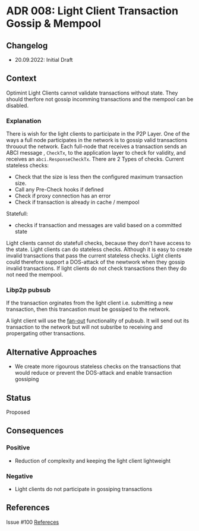 # ADR 008: Light Client Transaction Gossip & Mempool

## Changelog

- 20.09.2022: Initial Draft

## Context

Optimint Light Clients cannot validate transactions without state. They should therfore not gossip incomming transactions and the mempool can be disabled.  

### Explanation

There is wish for the light clients to participate in the P2P Layer. One of the ways a full node participates in the network is to gossip valid transactions throuout the network. Each full-node that receives a transaction sends an ABCI message , ```CheckTx```, to the application layer to check for validity, and receives an ```abci.ResponseCheckTx```.
There are 2 Types of checks.
Current stateless checks:

- Check that the size is less then the configured maximum transaction size.
- Call any Pre-Check hooks if defined
- Check if proxy connection has an error
- Check if transaction is already in cache / mempool

Statefull:

- checks if transaction and messages are valid based on a committed state

Light clients cannot do statefull checks, because they don't have access to the state.
Light clients can do stateless checks. Although it is easy to create invalid transactions that pass the current stateless checks. Light clients could therefore support a DOS-attack of the newtwork when they gossip invalid transactions.
If light clients do not check transactions then they do not need the mempool.

### Libp2p pubsub

If the transaction orginates from the light client i.e. submitting a new transaction, then this trancastion must be gossiped to the network.

A light client will use the [fan-out](https://docs.libp2p.io/concepts/publish-subscribe/#fan-out) functionality of pubsub. It will send out its transaction to the network but will not subsribe to receiving and propergating other transactions.

## Alternative Approaches

- We create more rigourous stateless checks on the transactions that would reduce or prevent the DOS-attack and enable transaction gossiping

## Status

Proposed

## Consequences

### Positive

- Reduction of complexity and keeping the light client lightweight

### Negative

- Light clients do not participate in gossiping transactions

## References

Issue #100 [Refereces](https://github.com/celestiaorg/optimint/issues/100#issuecomment-921848268)
